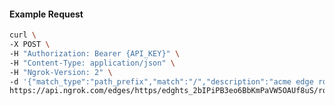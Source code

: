 <!-- Code generated for API Clients. DO NOT EDIT. -->

#### Example Request

```bash
curl \
-X POST \
-H "Authorization: Bearer {API_KEY}" \
-H "Content-Type: application/json" \
-H "Ngrok-Version: 2" \
-d '{"match_type":"path_prefix","match":"/","description":"acme edge route","metadata":"{\"environment\": \"staging\"}"}' \
https://api.ngrok.com/edges/https/edghts_2bIPiPB3eo6BbKmPaVW5OAUf8uS/routes
```
